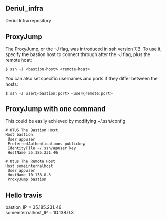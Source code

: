 ## Deriul_infra
Deriul Infra repository

## ProxyJump
The ProxyJump, or the -J flag, was introduced in ssh version 7.3. To use it, specify the bastion host to connect through after the -J flag, plus the remote host:
```
$ ssh -J <bastion-host> <remote-host>
```
You can also set specific usernames and ports if they differ between the hosts:
```
$ ssh -J user@<bastion:port> <user@remote:port>
```
## ProxyJump with one command
This could be easily achieved by modifying ~/.ssh/config

```
# OTUS The Bastion Host
Host bastion
 User appuser
 PreferredAuthentications publickey
 IdentityFile ~/.ssh/apuser.key
 HostName 35.185.231.46

# Otus The Remote Host
Host someinternalhost
 User appuser
 HostName 10.138.0.3
 ProxyJump bastion
 ```

## Hello travis
bastion_IP = 35.185.231.46\
someinternalhost_IP = 10.138.0.3
